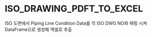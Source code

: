 # ISO_DRAWING_PDFT_TO_EXCEL
ISO 도면에서 Piping Line Condition Data를 각 ISO DWG NO와 매핑 시켜 DataFrame으로 생성해 엑셀로 추출
